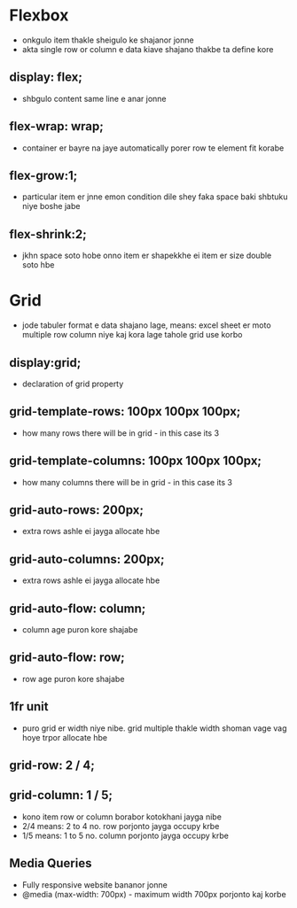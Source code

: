 # Flexbox
- onkgulo item thakle sheigulo ke shajanor jonne
- akta single row or column e data kiave shajano thakbe ta define kore
## display: flex;
- shbgulo content same line e anar jonne
## flex-wrap: wrap;
- container er bayre na jaye automatically porer row te element fit korabe
## flex-grow:1;
- particular item er jnne emon condition dile shey faka space baki shbtuku niye boshe jabe
## flex-shrink:2;
- jkhn space soto hobe onno item er shapekkhe ei item er size double soto hbe


# Grid
- jode tabuler format e data shajano lage, means: excel sheet er moto multiple row column niye kaj kora lage tahole grid use korbo
## display:grid;
- declaration of grid property
## grid-template-rows: 100px 100px 100px;
- how many rows there will be in grid - in this case its 3
## grid-template-columns: 100px 100px 100px;
- how many columns there will be in grid - in this case its 3
## grid-auto-rows: 200px;
- extra rows ashle ei jayga allocate hbe
## grid-auto-columns: 200px;
- extra rows ashle ei jayga allocate hbe
## grid-auto-flow: column;
- column age puron kore shajabe
## grid-auto-flow: row;
- row age puron kore shajabe
## 1fr unit 
- puro grid er width niye nibe. grid multiple thakle width shoman vage vag hoye trpor allocate hbe
## grid-row: 2 / 4;
## grid-column: 1 / 5;
- kono item row or column borabor kotokhani jayga nibe
- 2/4 means: 2 to 4 no. row porjonto jayga occupy krbe 
- 1/5 means: 1 to 5 no. column porjonto jayga occupy krbe

## Media Queries
- Fully responsive website bananor jonne
- @media (max-width: 700px) - maximum width 700px porjonto kaj korbe
